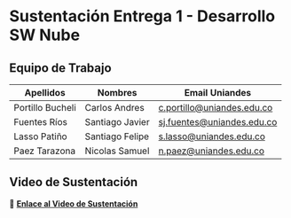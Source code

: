 # Sustentación Entrega 1 - Desarrollo SW Nube

## Equipo de Trabajo
| Apellidos        | Nombres         | Email Uniandes                                  |
|------------------|-----------------|--------------------------------------------------|
| Portillo Bucheli | Carlos Andres   | [c.portillo@uniandes.edu.co](mailto:c.portillo@uniandes.edu.co) |
| Fuentes Ríos     | Santiago Javier | [sj.fuentes@uniandes.edu.co](mailto:sj.fuentes@uniandes.edu.co) |
| Lasso Patiño     | Santiago Felipe | [s.lasso@uniandes.edu.co](mailto:s.lasso@uniandes.edu.co)       |
| Paez Tarazona    | Nicolas Samuel  | [n.paez@uniandes.edu.co](mailto:n.paez@uniandes.edu.co)         |

## Video de Sustentación

🎥 **[Enlace al Video de Sustentación](https://uniandes-my.sharepoint.com/:v:/g/personal/sj_fuentes_uniandes_edu_co/EeZDP4LR-YlPq9gNrLv4y4oBcDUuhFS8kC0PJyhL7Pgb4g?nav=eyJyZWZlcnJhbEluZm8iOnsicmVmZXJyYWxBcHAiOiJPbmVEcml2ZUZvckJ1c2luZXNzIiwicmVmZXJyYWxBcHBQbGF0Zm9ybSI6IldlYiIsInJlZmVycmFsTW9kZSI6InZpZXciLCJyZWZlcnJhbFZpZXciOiJNeUZpbGVzTGlua0NvcHkifX0&e=vHyxIU)**
